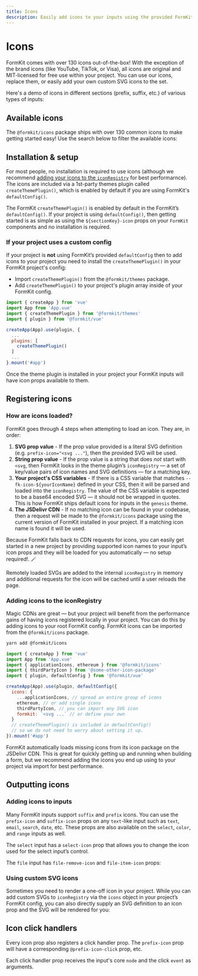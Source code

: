```yaml
---
title: Icons
description: Easily add icons to your inputs using the provided FormKit icons or supply you own'
---
```


# Icons

FormKit comes with over 130 icons out-of-the-box! With the exception of the brand icons (like YouTube, TikTok, or Visa), all icons are original and MIT-licensed for free use within your project. You can use our icons, replace them, or easily add your own custom SVG icons to the set.

Here's a demo of icons in different sections (prefix, suffix, etc.) of various types of inputs:

<example
name="Icons Introduction"
file="/\_content/examples/icons/intro.vue"
formkit-version="next"
view="render">
</example>

## Available icons

The `@formkit/icons` package ships with over 130 common icons to make getting started easy! Use the search below to filter the available icons:

<icon-gallery></icon-gallery>

## Installation & setup

For most people, no installation is required to use icons (although we recommend [adding your icons to the `iconRegistry`](#adding-icons-to-the-iconregistry) for best performarnce). The icons are included via a 1st-party themes plugin called `createThemePlugin()`, which is enabled by default if you are using FormKit's `defaultConfig()`.

<callout type="note" label="Enabled by default">
The FormKit <code>createThemePlugin()</code> is enabled by default in the FormKit’s <code>defaultConfig()</code>. If your
project is using <code>defaultConfig()</code>, then getting started is as simple as using the <code>${sectionKey}-icon</code>
props on your <code>FormKit</code> components and no installation is required.
</callout>

### If your project uses a custom config

If your project is **not** using FormKit’s provided `defaultConfig` then to add icons to your project you need to install
the `createThemePlugin()` in your FormKit project's config:

- Import `createThemePlugin()` from the `@formkit/themes` package.
- Add `createThemePlugin()` to your project's plugin array inside of your FormKit config.

<client-only>

```js
import { createApp } from 'vue'
import App from 'App.vue'
import { createThemePlugin } from '@formkit/themes'
import { plugin } from '@formkit/vue'

createApp(App).use(plugin, {
  ...
  plugins: [
    createThemePlugin()
  ]
  ...
}.mount('#app')
```

</client-only>

Once the theme plugin is installed in your project your FormKit inputs will have icon props available to them.

## Registering icons

### How are icons loaded?

FormKit goes through 4 steps when attempting to load an icon. They are, in order:

1. **SVG prop value** - If the prop value provided is a literal SVG definition (e.g. `prefix-icon="<svg ..."`), then the provided SVG will be used.
2.  **String prop value** - If the prop value is a string that does _not_ start with `<svg`, then FormKit looks in the theme plugin’s `iconRegistry` — a set of key/value pairs of icon names and SVG definitions — for a matching key.
3. **Your project's CSS variables** - If there is a CSS variable that matches `--fk-icon-${yourIconName}` defined in your CSS, then it will be parsed and loaded into the `iconRegistry`. The value of the CSS variable is expected to be a base64 encoded SVG — it should not be wrapped in quotes. This is how FormKit ships default icons for inputs in the `genesis` theme.
4. **The JSDelivr CDN** - If no matching icon can be found in your codebase, then a request will be made to the `@formkit/icons` package using the current version of FormKit installed in your project. If a matching icon name is found it will be used.

Because FormKit falls back to CDN requests for icons, you can easily get started in a new project by providing supported icon names to your input’s icon props
and they will be loaded for you automatically — no setup required!. 🪄

Remotely loaded SVGs are added to the internal `iconRegistry` in memory and additional requests for the icon will be cached until a user reloads the page.

### Adding icons to the iconRegistry

Magic CDNs are great — but your project will benefit from the performance gains of having icons registered locally in your project.
You can do this by adding icons to your root FormKit config. FormKit icons can be imported from the `@formkit/icons` package.

<client-only>

```bash
yarn add @formkit/icons
```
</client-only>

<client-only>

```js
import { createApp } from 'vue'
import App from 'App.vue'
import { applicationIcons, ethereum } from '@formkit/icons'
import { thirdPartyIcon } from '@some-other-icon-package'
import { plugin, defaultConfig } from '@formkit/vue'

createApp(App).use(plugin, defaultConfig({
  icons: {
    ...applicationIcons, // spread an entire group of icons
    ethereum, // or add single icons
    thirdPartyIcon, // you can import any SVG icon
    formkit: `<svg ...` // or define your own
  }
  // createThemePlugin() is included in defaultConfig()
  // so we do not need to worry about setting it up.
}).mount('#app')
```
</client-only>

<callout type="note" label="Performance">
FormKit automatically loads missing icons from its icon package on the JSDelivr CDN. This is great for quickly getting up
and running when building a form, but we recommend adding the icons you end up using to your project via import for best performance.
</callout>

## Outputting icons

### Adding icons to inputs

Many FormKit inputs support `suffix` and `prefix` icons. You can use the `prefix-icon` and `suffix-icon` props on any
`text`-like input such as `text`, `email`, `search`, `date`, etc. These props are also available on the `select`, `color`,
and `range` inputs as well.

The `select` input has a `select-icon` prop that allows you to change the icon used for the select input’s control.

The `file` input has `file-remove-icon` and `file-item-icon` props:

<example
name="Icons Introduction"
file="/\_content/examples/icons/usage-basic.vue">
</example>

### Using custom SVG icons

Sometimes you need to render a one-off icon in your project. While you can add custom SVGs to `iconRegistry` via the `icons` object in your
project’s FormKit config, you can also directly supply an SVG definition to an icon prop and the SVG will be rendered for you:

<example
name="Icons Introduction"
file="/\_content/examples/icons/inline-svg.vue">
</example>

## Icon click handlers

Every icon prop also registers a click handler prop. The `prefix-icon` prop will
have a corresponding `@prefix-icon-click` prop, etc.

Each click handler prop receives the input's core `node` and the click `event` as arguments.

<example
name="Icons Introduction"
file="/\_content/examples/icons/handle-click.vue">
</example>
